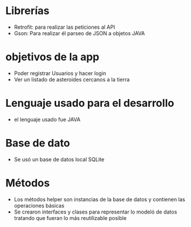 # Librerías
- Retrofit: para realizar las peticiones al API
- Gson: Para realizar él parseo de JSON a objetos JAVA

# objetivos de la app
- Poder registrar Usuarios y hacer login 
- Ver un listado de asteroides cercanos a la tierra

# Lenguaje usado para el desarrollo 
- el lenguaje usado fue JAVA
 
 # Base de dato 
 - Se usó un base de datos local SQLite 

# Métodos
- Los métodos helper son instancias de la base de datos y contienen las operaciones básicas 
- Se crearon interfaces y clases para representar lo modeló de datos tratando que fueran lo más reutilizable posible
